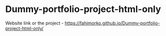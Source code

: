 # Dummy-portfolio-project-html-only

Website link or the project - https://fahimorko.github.io/Dummy-portfolio-project-html-only/
